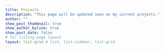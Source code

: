 ```yaml
---
title: Projects
description: "This page will be updated soon on my current projects."
author: ""
show_post_thumbnail: true
show_author_byline: true
show_post_date: false
# for listing page layout
layout: list-grid # list, list-sidebar, list-grid
---
```

